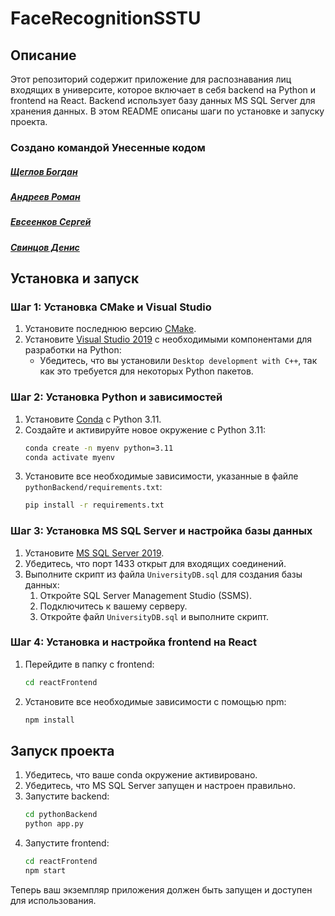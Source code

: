 # FaceRecognitionSSTU

## Описание

Этот репозиторий содержит приложение для распознавания лиц входящих в университе, которое включает в себя backend на Python и frontend на React. Backend использует базу данных MS SQL Server для хранения данных. В этом README описаны шаги по установке и запуску проекта.

### Создано командой Унесенные кодом

##### [Щеглов Богдан](https://vk.com/b.sheglov) 

##### [Андреев Роман](https://vk.com/rs_street64) 

##### [Евсеенков Сергей](https://vk.com/deathnlove) 

##### [Свинцов Денис](https://vk.com/deonizx)


## Установка и запуск

### Шаг 1: Установка CMake и Visual Studio

1. Установите последнюю версию [CMake](https://cmake.org/download/).
2. Установите [Visual Studio 2019](https://visualstudio.microsoft.com/vs/older-downloads/) с необходимыми компонентами для разработки на Python:
    - Убедитесь, что вы установили `Desktop development with C++`, так как это требуется для некоторых Python пакетов.

### Шаг 2: Установка Python и зависимостей

1. Установите [Conda](https://docs.conda.io/en/latest/miniconda.html) с Python 3.11.
2. Создайте и активируйте новое окружение с Python 3.11:
    ```bash
    conda create -n myenv python=3.11
    conda activate myenv
    ```
3. Установите все необходимые зависимости, указанные в файле `pythonBackend/requirements.txt`:
    ```bash
    pip install -r requirements.txt
    ```

### Шаг 3: Установка MS SQL Server и настройка базы данных

1. Установите [MS SQL Server 2019](https://www.microsoft.com/en-us/sql-server/sql-server-downloads).
2. Убедитесь, что порт 1433 открыт для входящих соединений.
3. Выполните скрипт из файла `UniversityDB.sql` для создания базы данных:
    1. Откройте SQL Server Management Studio (SSMS).
    2. Подключитесь к вашему серверу.
    3. Откройте файл `UniversityDB.sql` и выполните скрипт.

### Шаг 4: Установка и настройка frontend на React

1. Перейдите в папку с frontend:
    ```bash
    cd reactFrontend
    ```
2. Установите все необходимые зависимости с помощью npm:
    ```bash
    npm install
    ```

## Запуск проекта

1. Убедитесь, что ваше conda окружение активировано.
2. Убедитесь, что MS SQL Server запущен и настроен правильно.
3. Запустите backend:
    ```bash
    cd pythonBackend
    python app.py
    ```
4. Запустите frontend:
    ```bash
    cd reactFrontend
    npm start
    ```

Теперь ваш экземпляр приложения должен быть запущен и доступен для использования.




